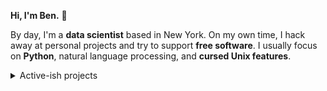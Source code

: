 __Hi, I'm Ben.__ 👋

By day, I'm a __data scientist__ based in New York. On my own time, I hack away
at personal projects and try to support __free software__. I usually focus on
__Python__, natural language processing, and __cursed Unix features__.

<details>
  <summary>Active-ish projects</summary>
  <br>

| Name                                                                                                 | Status                                                                                                                                                                                                                                                                                                                                                                                                                                                                                                                                                                   | Current Release                                                                 |
|:-----------------------------------------------------------------------------------------------------|:-------------------------------------------------------------------------------------------------------------------------------------------------------------------------------------------------------------------------------------------------------------------------------------------------------------------------------------------------------------------------------------------------------------------------------------------------------------------------------------------------------------------------------------------------------------------------|:--------------------------------------------------------------------------------|
| [🧘‍♂️ benjcunningham](https://github.com/benjcunningham/benjcunningham)                              | [![tests.yaml](https://github.com/benjcunningham/benjcunningham/actions/workflows/tests.yaml/badge.svg)](https://github.com/benjcunningham/benjcunningham/actions/workflows/tests.yaml) <br> [![deployment.yaml](https://github.com/benjcunningham/benjcunningham/actions/workflows/deployment.yaml/badge.svg)](https://github.com/benjcunningham/benjcunningham/actions/workflows/deployment.yaml)                                                                                                                                                                      | [v2.0.0](https://github.com/benjcunningham/benjcunningham/releases/tag/v2.0.0)  |
| [💬 benjcunningham.github.io](https://github.com/benjcunningham/benjcunningham.github.io)             |                                                                                                                                                                                                                                                                                                                                                                                                                                                                                                                                                                          |                                                                                 |
| [🍪 cookiecutter-profile-dashboard](https://github.com/benjcunningham/cookiecutter-profile-dashboard) | [![tests.yaml](https://github.com/benjcunningham/cookiecutter-profile-dashboard/actions/workflows/tests.yaml/badge.svg)](https://github.com/benjcunningham/cookiecutter-profile-dashboard/actions/workflows/tests.yaml)                                                                                                                                                                                                                                                                                                                                                  |                                                                                 |
| [🍪 cookiecutter-sphinx-theme](https://github.com/benjcunningham/cookiecutter-sphinx-theme)           | [![tests.yaml](https://github.com/benjcunningham/cookiecutter-sphinx-theme/actions/workflows/tests.yaml/badge.svg)](https://github.com/benjcunningham/cookiecutter-sphinx-theme/actions/workflows/tests.yaml)                                                                                                                                                                                                                                                                                                                                                            |                                                                                 |
| [🌱 dotfiles](https://github.com/benjcunningham/dotfiles)                                             | [![macos.yaml](https://github.com/benjcunningham/dotfiles/actions/workflows/macos.yaml/badge.svg)](https://github.com/benjcunningham/dotfiles/actions/workflows/macos.yaml) <br> [![ubuntu.yaml](https://github.com/benjcunningham/dotfiles/actions/workflows/ubuntu.yaml/badge.svg)](https://github.com/benjcunningham/dotfiles/actions/workflows/ubuntu.yaml) <br> [![documentation.yaml](https://github.com/benjcunningham/dotfiles/actions/workflows/documentation.yaml/badge.svg)](https://github.com/benjcunningham/dotfiles/actions/workflows/documentation.yaml) |                                                                                 |
| [📸 edge-camera](https://github.com/benjcunningham/edge-camera)                                       |                                                                                                                                                                                                                                                                                                                                                                                                                                                                                                                                                                          |                                                                                 |
| [🍺 homebrew-tap](https://github.com/benjcunningham/homebrew-tap)                                     | [![tests.yaml](https://github.com/benjcunningham/homebrew-tap/actions/workflows/tests.yaml/badge.svg)](https://github.com/benjcunningham/homebrew-tap/actions/workflows/tests.yaml)                                                                                                                                                                                                                                                                                                                                                                                      | [v1.0.0](https://github.com/benjcunningham/homebrew-tap/releases/tag/v1.0.0)    |
| [☸️ kompose-example](https://github.com/benjcunningham/kompose-example)                              | [![tests.yaml](https://github.com/benjcunningham/kompose-example/actions/workflows/tests.yaml/badge.svg)](https://github.com/benjcunningham/kompose-example/actions/workflows/tests.yaml)                                                                                                                                                                                                                                                                                                                                                                                | [v1.0.0](https://github.com/benjcunningham/kompose-example/releases/tag/v1.0.0) |
| [🎨 sphinx-benjcunningham-theme](https://github.com/benjcunningham/sphinx-benjcunningham-theme)       | [![tests.yaml](https://github.com/benjcunningham/sphinx-benjcunningham-theme/actions/workflows/tests.yaml/badge.svg)](https://github.com/benjcunningham/sphinx-benjcunningham-theme/actions/workflows/tests.yaml) <br> [![documentation.yaml](https://github.com/benjcunningham/sphinx-benjcunningham-theme/actions/workflows/documentation.yaml/badge.svg)](https://github.com/benjcunningham/sphinx-benjcunningham-theme/actions/workflows/documentation.yaml)                                                                                                         |                                                                                 |

</details>
